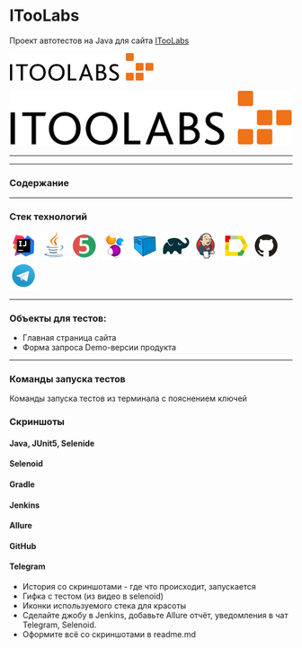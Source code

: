 
# ITooLabs
Проект автотестов на Java для сайта [ITooLabs](https://itoolabs.com)

<a href="https://itoolabs.com/"><img alt="ITooLabs" height="50" src="external/logo.png"/></a>

<a href="https://itoolabs.com/">![ITooLabs](external/logo.png)</a>
___
___

### Содержание

___

### Cтек технологий

<a href="https://www.jetbrains.com/idea/"><img alt="Intelij IDEA" height="50" src="external/Intelij_IDEA.svg" width="50"/></a>
<a href="https://www.java.com/"><img alt="Java" height="50" src="external/Java.svg" width="50"/></a>
<a href="https://junit.org/junit5/"><img alt="JUnit5" height="50" src="external/JUnit5.svg" width="50"/></a>
<a href="https://selenide.org/"><img alt="Selenide" height="50" src="external/Selenide.svg" width="50"/></a>
<a href="https://aerokube.com/selenoid/"><img alt="Selenoid" height="50" src="external/Selenoid.svg" width="50"/></a>
<a href="https://gradle.org/"><img alt="Gradle" height="50" src="external/Gradle.svg" width="50"/></a>
<a href="https://www.jenkins.io/"><img alt="Jenkins" height="50" src="external/Jenkins.svg" width="50"/></a>
<a href="https://github.com/allure-framework/"><img alt="Allure" height="50" src="external/Allure.svg" width="50"/></a>
<a href="https://github.com/"><img alt="GitHub" height="50" src="external/GitHub.svg" width="50"/></a>
<a href="https://telegram.org/"><img alt="Telegram" height="50" src="external/Telegram.svg" width="50"/></a>
___

### Объекты для тестов:

- Главная страница сайта
- Форма запроса Demo-версии продукта
___


### Команды запуска тестов

Команды запуска тестов из терминала с пояснением ключей

### Скриншоты

#### Java, JUnit5, Selenide

#### Selenoid

#### Gradle

#### Jenkins

#### Allure

#### GitHub

#### Telegram



- История со скриншотами - где что происходит, запускается
- Гифка с тестом (из видео в selenoid)
- Иконки используемого стека для красоты
- Сделайте джобу в Jenkins, добавьте Allure отчёт, уведомления в чат Telegram, Selenoid.
- Оформите всё со скриншотами в readme.md
